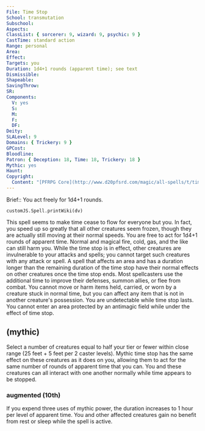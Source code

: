 ```yaml
---
File: Time Stop
School: transmutation
Subschool: 
Aspects: 
ClassList: { sorcerer: 9, wizard: 9, psychic: 9 }
CastTime: standard action
Range: personal
Area: 
Effect: 
Targets: you
Duration: 1d4+1 rounds (apparent time); see text
Dismissible: 
Shapeable: 
SavingThrow: 
SR: 
Components:
  V: yes
  S: 
  M: 
  F: 
  DF: 
Deity: 
SLALevel: 9
Domains: { Trickery: 9 }
GPCost: 
Bloodline: 
Patron: { Deception: 18, Time: 18, Trickery: 18 }
Mythic: yes
Haunt: 
Copyright:
  Content: "[PFRPG Core](http://www.d20pfsrd.com/magic/all-spells/t/time-stop)"
---
```

Brief:: You act freely for 1d4+1 rounds.

```dataviewjs
customJS.Spell.printWiki(dv)
```

This spell seems to make time cease to flow for everyone but you. In fact, you speed up so greatly that all other creatures seem frozen, though they are actually still moving at their normal speeds. You are free to act for 1d4+1 rounds of apparent time. Normal and magical fire, cold, gas, and the like can still harm you. While the time stop is in effect, other creatures are invulnerable to your attacks and spells; you cannot target such creatures with any attack or spell. A spell that affects an area and has a duration longer than the remaining duration of the time stop have their normal effects on other creatures once the time stop ends. Most spellcasters use the additional time to improve their defenses, summon allies, or flee from combat.  You cannot move or harm items held, carried, or worn by a creature stuck in normal time, but you can affect any item that is not in another creature's possession.  You are undetectable while time stop lasts. You cannot enter an area protected by an antimagic field while under the effect of time stop.


## (mythic)

Select a number of creatures equal to half your tier or fewer within close range (25 feet + 5 feet per 2 caster levels). Mythic time stop has the same effect on these creatures as it does on you, allowing them to act for the same number of rounds of apparent time that you can. You and these creatures can all interact with one another normally while time appears to be stopped.


### augmented (10th)

If you expend three uses of mythic power, the duration increases to 1 hour per level of apparent time. You and other affected creatures gain no benefit from rest or sleep while the spell is active.
